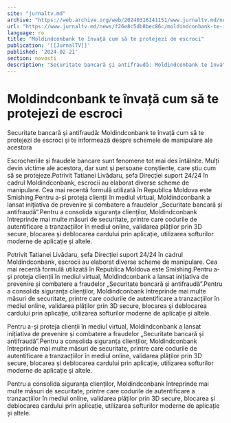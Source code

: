 ```yaml
---
site: "jurnaltv.md"
archive: "https://web.archive.org/web/20240316141151/www.jurnaltv.md/news/f26e8c5db8bec86c/moldindconbank-te-invata-cum-sa-te-protejezi-de-escroci.html"
url: "https://www.jurnaltv.md/news/f26e8c5db8bec86c/moldindconbank-te-invata-cum-sa-te-protejezi-de-escroci.html"
language: ro
title: "Moldindconbank te învață cum să te protejezi de escroci"
publication: '[[JurnalTV]]'
published: '2024-02-21'
section: novosti
description: "Securitate bancară și antifraudă: Moldindconbank te învață cum să te protejezi de escroci și te informează despre schemele de manipulare ale acestora"
---
```


# Moldindconbank te învață cum să te protejezi de escroci

Securitate bancară și antifraudă: Moldindconbank te învață cum să te protejezi de escroci și te informează despre schemele de manipulare ale acestora

Escrocheriile și fraudele bancare sunt fenomene tot mai des întâlnite. Mulți devin victime ale acestora, dar sunt și persoane conștiente, care știu cum să se protejeze.Potrivit Tatianei Livădaru, șefa Direcției suport 24/24 în cadrul Moldindconbank, escrocii au elaborat diverse scheme de manipulare. Cea mai recentă formulă utilizată în Republica Moldova este Smishing.Pentru a-și proteja clienții în mediul virtual, Moldindconbank a lansat inițiativa de prevenire și combatere a fraudelor „Securitate bancară și antifraudă”.Pentru a consolida siguranța clienților, Moldindconbank întreprinde mai multe măsuri de securitate, printre care codurile de autentificare a tranzacțiilor în mediul online, validarea plăților prin 3D secure, blocarea și deblocarea cardului prin aplicație, utilizarea softurilor moderne de aplicație și altele.

Potrivit Tatianei Livădaru, șefa Direcției suport 24/24 în cadrul Moldindconbank, escrocii au elaborat diverse scheme de manipulare. Cea mai recentă formulă utilizată în Republica Moldova este Smishing.Pentru a-și proteja clienții în mediul virtual, Moldindconbank a lansat inițiativa de prevenire și combatere a fraudelor „Securitate bancară și antifraudă”.Pentru a consolida siguranța clienților, Moldindconbank întreprinde mai multe măsuri de securitate, printre care codurile de autentificare a tranzacțiilor în mediul online, validarea plăților prin 3D secure, blocarea și deblocarea cardului prin aplicație, utilizarea softurilor moderne de aplicație și altele.

Pentru a-și proteja clienții în mediul virtual, Moldindconbank a lansat inițiativa de prevenire și combatere a fraudelor „Securitate bancară și antifraudă”.Pentru a consolida siguranța clienților, Moldindconbank întreprinde mai multe măsuri de securitate, printre care codurile de autentificare a tranzacțiilor în mediul online, validarea plăților prin 3D secure, blocarea și deblocarea cardului prin aplicație, utilizarea softurilor moderne de aplicație și altele.

Pentru a consolida siguranța clienților, Moldindconbank întreprinde mai multe măsuri de securitate, printre care codurile de autentificare a tranzacțiilor în mediul online, validarea plăților prin 3D secure, blocarea și deblocarea cardului prin aplicație, utilizarea softurilor moderne de aplicație și altele.
